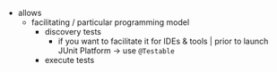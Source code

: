* allows
  * facilitating / particular programming model
    * discovery tests
      * if you want to facilitate it for IDEs & tools | prior to launch JUnit Platform -> use `@Testable`
    * execute tests
